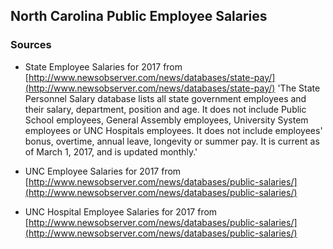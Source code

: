 ## North Carolina Public Employee Salaries

### Sources

* State Employee Salaries for 2017 from [http://www.newsobserver.com/news/databases/state-pay/](http://www.newsobserver.com/news/databases/state-pay/) 
    'The State Personnel Salary database lists all state government employees and their salary, department, position and age. It does not include Public School employees, General Assembly employees, University System employees or UNC Hospitals employees. It does not include employees' bonus, overtime, annual leave, longevity or summer pay. It is current as of March 1, 2017, and is updated monthly.'

* UNC Employee Salaries for 2017 from [http://www.newsobserver.com/news/databases/public-salaries/](http://www.newsobserver.com/news/databases/public-salaries/) 

* UNC Hospital Employee Salaries for 2017 from [http://www.newsobserver.com/news/databases/public-salaries/](http://www.newsobserver.com/news/databases/public-salaries/) 
